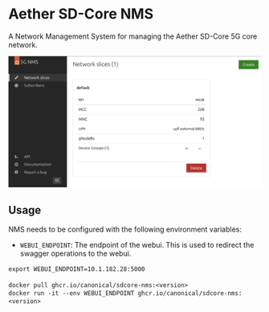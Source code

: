 # Aether SD-Core NMS

A Network Management System for managing the Aether SD-Core 5G core network.

![Screenshot](images/nms_screenshot.png)

## Usage

NMS needs to be configured with the following environment variables:
- `WEBUI_ENDPOINT`: The endpoint of the webui. This is used to redirect the swagger operations to the webui.

```console
export WEBUI_ENDPOINT=10.1.182.28:5000

docker pull ghcr.io/canonical/sdcore-nms:<version>
docker run -it --env WEBUI_ENDPOINT ghcr.io/canonical/sdcore-nms:<version>
```
